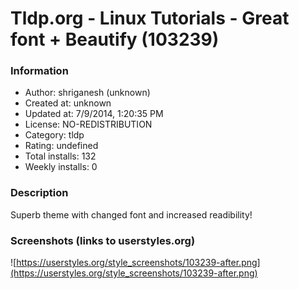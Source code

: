 # Tldp.org - Linux Tutorials - Great font + Beautify (103239)

### Information
- Author: shriganesh (unknown)
- Created at: unknown
- Updated at: 7/9/2014, 1:20:35 PM
- License: NO-REDISTRIBUTION
- Category: tldp
- Rating: undefined
- Total installs: 132
- Weekly installs: 0


### Description
Superb theme with changed font and increased readibility!


### Screenshots (links to userstyles.org)
![https://userstyles.org/style_screenshots/103239-after.png](https://userstyles.org/style_screenshots/103239-after.png)


